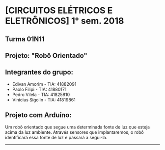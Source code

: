 # [CIRCUITOS ELÉTRICOS E ELETRÔNICOS] 1° sem. 2018

## Turma 01N11
## Projeto: "Robô Orientado"
## Integrantes do grupo:

* Edivan Amorim - TIA: 41882091
* Paolo Filipi - TIA: 41880171
* Pedro Vilela - TIA: 41825810
* Vinicius Sigolin - TIA: 41819861

## Projeto com Arduíno:

Um robô orientado que segue uma determinada fonte de luz que esteja acima da luz ambiente. Através sensores que implantaremos, o robô identificará essa fonte de luz e passará a segui-la.

_______________________________________
